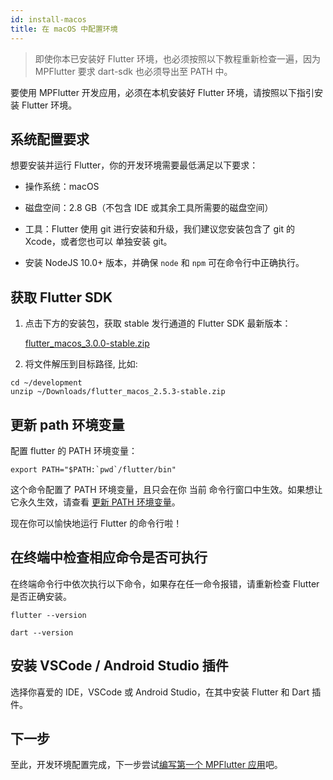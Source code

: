 ```yaml
---
id: install-macos
title: 在 macOS 中配置环境
---
```


> 即使你本已安装好 Flutter 环境，也必须按照以下教程重新检查一遍，因为 MPFlutter 要求 dart-sdk 也必须导出至 PATH 中。

要使用 MPFlutter 开发应用，必须在本机安装好 Flutter 环境，请按照以下指引安装 Flutter 环境。

## 系统配置要求

想要安装并运行 Flutter，你的开发环境需要最低满足以下要求：

* 操作系统：macOS

* 磁盘空间：2.8 GB（不包含 IDE 或其余工具所需要的磁盘空间）

* 工具：Flutter 使用 git 进行安装和升级，我们建议您安装包含了 git 的 Xcode，或者您也可以 单独安装 git。

* 安装 NodeJS 10.0+ 版本，并确保 `node` 和 `npm` 可在命令行中正确执行。

## 获取 Flutter SDK

1. 点击下方的安装包，获取 stable 发行通道的 Flutter SDK 最新版本：

   [flutter_macos_3.0.0-stable.zip](https://storage.flutter-io.cn/flutter_infra_release/releases/stable/macos/flutter_macos_3.0.0-stable.zip)

2. 将文件解压到目标路径, 比如:

```
cd ~/development
unzip ~/Downloads/flutter_macos_2.5.3-stable.zip
```

## 更新 path 环境变量

配置 flutter 的 PATH 环境变量：

```
export PATH="$PATH:`pwd`/flutter/bin"
```

这个命令配置了 PATH 环境变量，且只会在你 当前 命令行窗口中生效。如果想让它永久生效，请查看 [更新 PATH 环境变量](https://flutter.cn/docs/get-started/install/macos#update-your-path)。

现在你可以愉快地运行 Flutter 的命令行啦！

## 在终端中检查相应命令是否可执行

在终端命令行中依次执行以下命令，如果存在任一命令报错，请重新检查 Flutter 是否正确安装。

`flutter --version`

`dart --version`

## 安装 VSCode / Android Studio 插件

选择你喜爱的 IDE，VSCode 或 Android Studio，在其中安装 Flutter 和 Dart 插件。

## 下一步

至此，开发环境配置完成，下一步尝试[编写第一个 MPFlutter 应用](./first-app)吧。